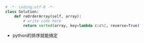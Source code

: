 ```python
# -*- coding:utf-8 -*-
class Solution:
    def reOrderArray(self, array):
        # write code here
        return sorted(array, key=lambda c:c%2, reverse=True)
```

* python的排序就能搞定
